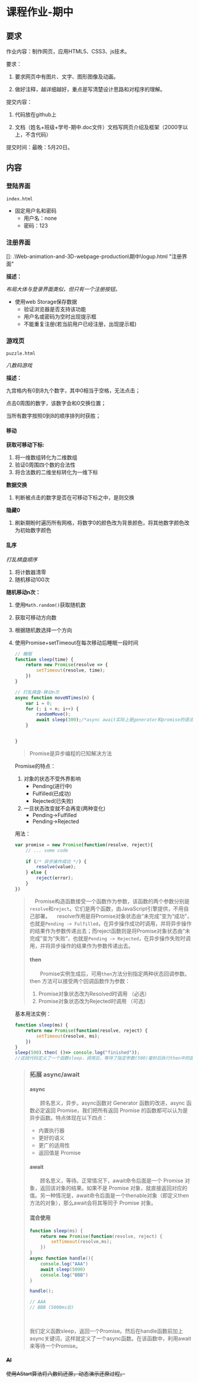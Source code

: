 # 课程作业-期中

## 要求

作业内容：制作网页，应用HTML5、CSS3、js技术。

 

要求：

1. 要求网页中有图片、文字、图形图像及动画。

2. 做好注释，越详细越好，重点是写清楚设计思路和对程序的理解。

 

提交内容：

1. 代码放在github上

2. 文档（姓名+班级+学号-期中.doc文件）文档写网页介绍及框架（2000字以上，不含代码）

 

提交时间：最晚：5月20日。

## 内容

### 登陆界面

`index.html`

* 固定用户名和密码
  * 用户名：none
  * 密码：123



### 注册界面

[]: .\Web-animation-and-3D-webpage-production\期中\logup.html	"注册界面"

**描述：**

*布局大体与登录界面类似，但只有一个注册按钮。*

* 使用web Storage保存数据
  * 验证浏览器是否支持该功能
  * 用户名或密码为空时出现提示框
  * 不能重复注册(若当前用户已经注册，出现提示框)

### 游戏页

`puzzle.html`

*八数码游戏*

**描述：**

九宫格内有0到8九个数字，其中0相当于空格，无法点击；

点击0周围的数字，该数字会和0交换位置；

当所有数字按照0到8的顺序排列时获胜；

#### 移动

**获取可移动下标:**

1. 将一维数组转化为二维数组
2. 验证0周围四个数的合法性
3. 将合法数的二维坐标转化为一维下标

**数据交换**

1. 判断被点击的数字是否在可移动下标之中，是则交换

**隐藏0**

1. 刷新期盼时遍历所有网格，将数字0的颜色改为背景颜色，将其他数字颜色改为初始数字颜色





#### 乱序

*打乱棋盘顺序*

1. 将计数器清零
2. 随机移动100次

**随机移动n次：**

1. 使用`Math.random()`获取随机数

2. 获取可移动方向数

3. 根据随机数选择一个方向

4. 使用Promise+setTimeout在每次移动后睡眠一段时间

   ```js
   // 睡眠
   function sleep(time) {
       return new Promise(resolve => {
           setTimeout(resolve, time);
       })
   }
   
   // 打乱棋盘-移动n次
   async function moveNTimes(n) {
       var i = 0;
       for (; i < n; i++) {
           randomMove();
           await sleep(300);/*async await实际上是generator和promise的语法糖，在提供同步编程方式实现异步调用的基础上，同时满足对sleep函数语义化的支持，也是常用的sleep的实现方式。 */
       }
   
   
   }
   ```

   >  Promise是异步编程的已知解决方法
   
   Promise的特点：
   
   1. 对象的状态不受外界影响
      * Pending(进行中)
      * Fulfilled(已成功)
      * Rejected(已失败)
   2. 一旦状态改变就不会再变(两种变化)
      * Pending->Fulfilled
      * Pending->Rejected
   
   用法：
   
   ```js
   var promise = new Promise(function(resolve, reject){
       // ... some code
       
       if (/* 异步操作成功 */) {
           resolve(value);
       } else {
           reject(error);
       }
   })
   ```
   
   >  Promise构造函数接受一个函数作为参数，该函数的两个参数分别是`resolve`和`reject`。它们是两个函数，由JavaScript引擎提供，不用自己部署。
   >   resolve作用是将Promise对象状态由“未完成”变为“成功”，也就是`Pending -> Fulfilled`，在异步操作成功时调用，并将异步操作的结果作为参数传递出去；而reject函数则是将Promise对象状态由“未完成”变为“失败”，也就是`Pending -> Rejected`，在异步操作失败时调用，并将异步操作的结果作为参数传递出去。
   >
   > #### then
   >
   >   Promise实例生成后，可用`then`方法分别指定两种状态回调参数。then 方法可以接受两个回调函数作为参数：
   >
   > 1. Promise对象状态改为Resolved时调用 （必选）
   > 2. Promise对象状态改为Rejected时调用 （可选）
   
   基本用法实例：
   
   ```js
   function sleep(ms) {
       return new Promise(function(resolve, reject) {
           setTimeout(resolve, ms);
       })
   }
   sleep(500).then( ()=> console.log("finished"));
   //这段代码定义了一个函数sleep，调用后，等待了指定参数(500)毫秒后执行then中的函数。值得注意的是，Promise新建后就会立即执行。
   ```
   
   > ### 拓展 async/await
   >
   > #### async
   >
   >   顾名思义，异步。async函数对 Generator 函数的改进，async 函数必定返回 Promise，我们把所有返回 Promise 的函数都可以认为是异步函数。特点体现在以下四点：
   >
   > - 内置执行器
   > - 更好的语义
   > - 更广的适用性
   > - 返回值是 Promise
   >
   > 
   >
   > #### await
   >
   >   顾名思义，等待。正常情况下，await命令后面是一个 Promise 对象，返回该对象的结果。如果不是 Promise 对象，就直接返回对应的值。另一种情况是，await命令后面是一个thenable对象（即定义then方法的对象），那么await会将其等同于 Promise 对象。
   >
   > #### 混合使用
   >
   > ```js
   > function sleep(ms) {
   >     return new Promise(function(resolve, reject) {
   >         setTimeout(resolve,ms);
   >     })
   > }
   > async function handle(){
   >     console.log("AAA")
   >     await sleep(5000)
   >     console.log("BBB")
   > }
   > 
   > handle();
   > 
   > // AAA
   > // BBB (5000ms后)
   > 
   > ```
   >
   >  
   >
   > 我们定义函数sleep，返回一个Promise。然后在handle函数前加上async关键词，这样就定义了一个async函数。在该函数中，利用await来等待一个Promise。

#### ~~AI~~

~~使用AStart算法将八数码还原，动态演示还原过程。~~

